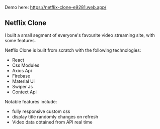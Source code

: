 Demo here: https://netflix-clone-e9281.web.app/

## Netflix Clone
I built a small segment of everyone's favourite video streaming site, with some features.


Netflix Clone is built from scratch with the following technologies:

- React
- Css Modules
- Axios Api
- Firebase
- Material Ui
- Swiper Js
- Context Api

Notable features include:
- fully responsive custom css 
- display title randomly changes on refresh
- Video data obtained from API real time

